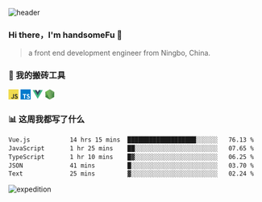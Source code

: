 ![header](https://raw.githubusercontent.com/fzq1998/fzq1998/master/header.png)

### Hi there，I'm handsomeFu 👋

> a front end development engineer from Ningbo, China.

### 🔧 我的搬砖工具
<code><img height="20" src="https://raw.githubusercontent.com/github/explore/80688e429a7d4ef2fca1e82350fe8e3517d3494d/topics/javascript/javascript.png" alt="javascript"></code>
<code><img height="20" src="https://raw.githubusercontent.com/github/explore/80688e429a7d4ef2fca1e82350fe8e3517d3494d/topics/typescript/typescript.png" alt="typescript"></code>
<code><img height="20" src="https://raw.githubusercontent.com/github/explore/80688e429a7d4ef2fca1e82350fe8e3517d3494d/topics/vue/vue.png" alt="vue"></code>
<code><img height="20" src="https://raw.githubusercontent.com/github/explore/80688e429a7d4ef2fca1e82350fe8e3517d3494d/topics/nodejs/nodejs.png" alt="nodejs"></code>



### 📊 这周我都写了什么
<!--START_SECTION:waka-->

```txt
Vue.js           14 hrs 15 mins  ███████████████████░░░░░░   76.13 %
JavaScript       1 hr 25 mins    ██░░░░░░░░░░░░░░░░░░░░░░░   07.65 %
TypeScript       1 hr 10 mins    █▓░░░░░░░░░░░░░░░░░░░░░░░   06.25 %
JSON             41 mins         █░░░░░░░░░░░░░░░░░░░░░░░░   03.70 %
Text             25 mins         ▓░░░░░░░░░░░░░░░░░░░░░░░░   02.24 %
```

<!--END_SECTION:waka-->


![expedition](https://raw.githubusercontent.com/fzq1998/fzq1998/master/expedition.gif)


